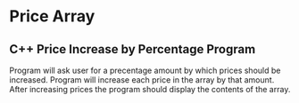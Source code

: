 # Price Array

## C++ Price Increase by Percentage Program

Program will ask user for a precentage amount by which prices should be increased. Program will increase each price in the array by that amount. After increasing prices the program should display the contents of the array.